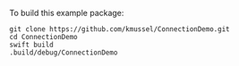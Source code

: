To build this example package:

    git clone https://github.com/kmussel/ConnectionDemo.git
    cd ConnectionDemo
    swift build
    .build/debug/ConnectionDemo
